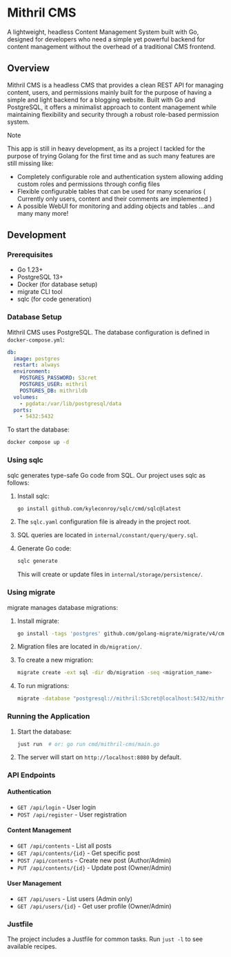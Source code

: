 # Mithril CMS

A lightweight, headless Content Management System built with Go, designed for developers who need a simple yet powerful backend for content management without the overhead of a traditional CMS frontend.

## Overview
Mithril CMS is a headless CMS that provides a clean REST API for managing content, users, and permissions mainly built for the purpose of having a simple and light backend for a blogging website. Built with Go and PostgreSQL, it offers a minimalist approach to content management while maintaining flexibility and security through a robust role-based permission system.

> [!NOTE]
> This app is still in heavy development, as its a project I tackled for the purpose of trying Golang for the first time and as such many features are still missing like:
> - Completely configurable role and authentication system allowing adding custom roles and permissions through config files
> - Flexible configurable tables that can be used for many scenarios ( Currently only users, content and their comments are implemented )
> - A possible WebUI for monitoring and adding objects and tables
> ...and many many more!

## Development

### Prerequisites

- Go 1.23+
- PostgreSQL 13+
- Docker (for database setup)
- migrate CLI tool
- sqlc (for code generation)

### Database Setup

Mithril CMS uses PostgreSQL. The database configuration is defined in `docker-compose.yml`:

```yaml
db:
  image: postgres
  restart: always
  environment:
    POSTGRES_PASSWORD: S3cret
    POSTGRES_USER: mithril
    POSTGRES_DB: mithrildb
  volumes:
    - pgdata:/var/lib/postgresql/data 
  ports:
    - 5432:5432
```

To start the database:

```bash
docker compose up -d
```

### Using sqlc

sqlc generates type-safe Go code from SQL. Our project uses sqlc as follows:

1. Install sqlc:
   ```bash
   go install github.com/kyleconroy/sqlc/cmd/sqlc@latest
   ```

2. The `sqlc.yaml` configuration file is already in the project root.

3. SQL queries are located in `internal/constant/query/query.sql`.

4. Generate Go code:
   ```bash
   sqlc generate
   ```

   This will create or update files in `internal/storage/persistence/`.

### Using migrate

migrate manages database migrations:

1. Install migrate:
   ```bash
   go install -tags 'postgres' github.com/golang-migrate/migrate/v4/cmd/migrate@latest
   ```

2. Migration files are located in `db/migration/`.

3. To create a new migration:
   ```bash
   migrate create -ext sql -dir db/migration -seq <migration_name>
   ```

4. To run migrations:
   ```bash
   migrate -database "postgresql://mithril:S3cret@localhost:5432/mithrildb?sslmode=disable" -path db/migration up
   ```

### Running the Application

1. Start the database:
   ```bash
   just run  # or: go run cmd/mithril-cms/main.go
   ```

2. The server will start on `http://localhost:8080` by default.

### API Endpoints

#### Authentication
- `GET /api/login` - User login
- `POST /api/register` - User registration

#### Content Management
- `GET /api/contents` - List all posts
- `GET /api/contents/{id}` - Get specific post
- `POST /api/contents` - Create new post (Author/Admin)
- `PUT /api/contents/{id}` - Update post (Owner/Admin)

#### User Management
- `GET /api/users` - List users (Admin only)
- `GET /api/users/{id}` - Get user profile (Owner/Admin)

### Justfile

The project includes a Justfile for common tasks. Run `just -l` to see available recipes.
